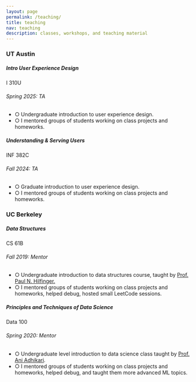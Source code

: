 ```yaml
---
layout: page
permalink: /teaching/
title: teaching
nav: teaching
description: classes, workshops, and teaching material
---
```

<h3 class="mt-4">UT Austin</h3>

<div class="card mt-3">
  <div class="p-3">
    <div class="row">
      <div class="col-sm-10">
        <h5 class="font-weight-bold">Intro User Experience Design</h5>
      </div>
      <div class="col-sm-2 text-left text-sm-right">
        <span class="badge font-weight-bold light-green darken-1 text-uppercase align-middle"  href="https://ischool.utexas.edu/programs/class-schedules/i-310u-introduction-user-experience-design-27910" target="_blank">
            I 310U
        </span>
      </div>
    </div>
    <h6 class="font-italic mt-2 mt-sm-0">Spring 2025: TA</h6>
    <ul class="card-text font-weight-light list-group list-group-flush">
      <li class="list-group-item">○ Undergraduate introduction to user experience design.</li>
      <li class="list-group-item">○ I mentored groups of students working on class projects and homeworks.</li>
    </ul>
  </div>
</div>
<div class="card mt-3">
  <div class="p-3">
    <div class="row">
      <div class="col-sm-10">
        <h5 class="font-weight-bold">Understanding & Serving Users</h5>
      </div>
      <div class="col-sm-2 text-left text-sm-right">
        <span class="badge font-weight-bold light-green darken-1 text-uppercase align-middle"  href="https://ischool.utexas.edu/programs/class-schedules/i-310u-introduction-user-experience-design-27910" target="_blank">
            INF 382C
        </span>
      </div>
    </div>
    <h6 class="font-italic mt-2 mt-sm-0">Fall 2024: TA</h6>
    <ul class="card-text font-weight-light list-group list-group-flush">
      <li class="list-group-item">○ Graduate introduction to user experience design.</li>
      <li class="list-group-item">○ I mentored groups of students working on class projects and homeworks.</li>
    </ul>
  </div>
</div>


<h3 class="mt-4">UC Berkeley</h3>

<div class="card mt-3">
  <div class="p-3">
    <div class="row">
      <div class="col-sm-10">
        <h5 class="font-weight-bold">Data Structures</h5>
      </div>
      <div class="col-sm-2 text-left text-sm-right">
        <span class="badge font-weight-bold light-green darken-1 text-uppercase align-middle"  href="https://datastructur.es/" target="_blank">
            CS 61B
        </span>
      </div>
    </div>
    <h6 class="font-italic mt-2 mt-sm-0">Fall 2019: Mentor</h6>
    <ul class="card-text font-weight-light list-group list-group-flush">
      <li class="list-group-item">○ Undergraduate introduction to data structures course, taught by <a href="https://www2.eecs.berkeley.edu/Faculty/Homepages/hilfinger.html" target="_blank">Prof. Paul N. Hilfinger.</a></li>
      <li class="list-group-item">○ I mentored groups of students working on class projects and homeworks, helped debug, hosted small LeetCode sessions.</li>
    </ul>
  </div>
</div>

<div class="card mt-3">
  <div class="p-3">
    <div class="row">
      <div class="col-sm-10">
        <h5 class="font-weight-bold">Principles and Techniques of Data Science</h5>
      </div>
      <div class="col-sm-2 text-left text-sm-right">
        <span class="badge font-weight-bold light-green darken-1 text-uppercase align-middle">
            Data 100
        </span>
      </div>
    </div>
    <h6 class="font-italic mt-2 mt-sm-0">Spring 2020: Mentor</h6>
    <ul class="card-text font-weight-light list-group list-group-flush">
      <li class="list-group-item">○ Undergraduate level introduction to data science class taught by  <a href="http://aniadhikari.org/" target="_blank">Prof. Ani Adhikari</a>.</li>
      <li class="list-group-item">○ I mentored groups of students working on class projects and homeworks, helped debug, and taught them more advanced ML topics.</li>
    </ul>
  </div>
</div>
